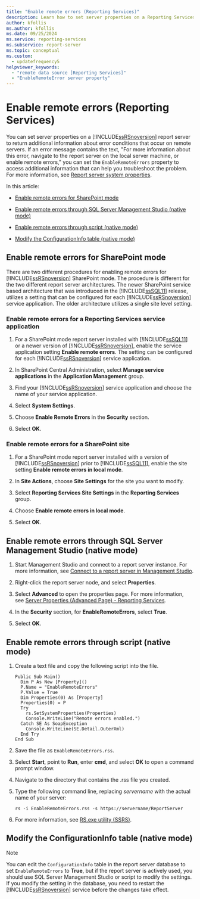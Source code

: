 ```yaml
---
title: "Enable remote errors (Reporting Services)"
description: Learn how to set server properties on a Reporting Services report server to return additional information about error conditions that occur on remote servers.
author: kfollis
ms.author: kfollis
ms.date: 09/25/2024
ms.service: reporting-services
ms.subservice: report-server
ms.topic: conceptual
ms.custom:
  - updatefrequency5
helpviewer_keywords:
  - "remote data source [Reporting Services]"
  - "EnableRemoteError server property"
---
```

# Enable remote errors (Reporting Services)
  You can set server properties on a [!INCLUDE[ssRSnoversion](../../includes/ssrsnoversion-md.md)] report server to return additional information about error conditions that occur on remote servers. If an error message contains the text, "For more information about this error, navigate to the report server on the local server machine, or enable remote errors," you can set the `EnableRemoteErrors` property to access additional information that can help you troubleshoot the problem. For more information, see [Report server system properties](../../reporting-services/report-server-web-service/net-framework/reporting-services-properties-report-server-system-properties.md).  
  
 In this article:  
  
-   [Enable remote errors for SharePoint mode](#bkmk_sharepoint)  
  
-   [Enable remote errors through SQL Server Management Studio (native mode)](#bkmk_mgtStudio)  
  
-   [Enable remote errors through script (native mode)](#bkmk_script)  
  
-   [Modify the ConfigurationInfo table (native mode)](#bkmk_ConfigurationInfo)  
  
##  <a name="bkmk_sharepoint"></a> Enable remote errors for SharePoint mode  
 There are two different procedures for enabling remote errors for [!INCLUDE[ssRSnoversion](../../includes/ssrsnoversion-md.md)] SharePoint mode. The procedure is different for the two different report server architectures. The newer SharePoint service based architecture that was introduced in the [!INCLUDE[ssSQL11](../../includes/sssql11-md.md)] release, utilizes a setting that can be configured for each [!INCLUDE[ssRSnoversion](../../includes/ssrsnoversion-md.md)] service application. The older architecture utilizes a single site level setting.  
  
### Enable remote errors for a Reporting Services service application  
  
1.  For a SharePoint mode report server installed with [!INCLUDE[ssSQL11](../../includes/sssql11-md.md)] or a newer version of [!INCLUDE[ssRSnoversion](../../includes/ssrsnoversion-md.md)], enable the service application setting **Enable remote errors**. The setting can be configured for each [!INCLUDE[ssRSnoversion](../../includes/ssrsnoversion-md.md)] service application.  
  
1.  In SharePoint Central Administration, select **Manage service applications** in the **Application Management** group.  
  
1.  Find your [!INCLUDE[ssRSnoversion](../../includes/ssrsnoversion-md.md)] service application and choose the name of your service application.  
  
1.  Select **System Settings**.  
  
1.  Choose **Enable Remote Errors** in the **Security** section.  
  
1.  Select **OK**.  
  
### Enable remote errors for a SharePoint site  
  
1.  For a SharePoint mode report server installed with a version of [!INCLUDE[ssRSnoversion](../../includes/ssrsnoversion-md.md)] prior to [!INCLUDE[ssSQL11](../../includes/sssql11-md.md)], enable the site setting **Enable remote errors in local mode**.  
  
1.  In **Site Actions**, choose **Site Settings** for the site you want to modify.  
  
1.  Select **Reporting Services Site Settings** in the **Reporting Services** group.  
  
1.  Choose **Enable remote errors in local mode**.  
  
1.  Select **OK**.  
  
##  <a name="bkmk_mgtStudio"></a> Enable remote errors through SQL Server Management Studio (native mode)  
  
1.  Start Management Studio and connect to a report server instance. For more information, see [Connect to a report server in Management Studio](../../reporting-services/tools/connect-to-a-report-server-in-management-studio.md).  
  
1.  Right-click the report server node, and select **Properties**.  
  
1.  Select **Advanced** to open the properties page. For more information, see [Server Properties &#40;Advanced Page&#41; - Reporting Services](../../reporting-services/tools/server-properties-advanced-page-reporting-services.md).  
  
1.  In the **Security** section, for **EnableRemoteErrors**, select **True**.  
  
1.  Select **OK**.
  
##  <a name="bkmk_script"></a> Enable remote errors through script (native mode)  
  
1.  Create a text file and copy the following script into the file.  
  
    ```  
    Public Sub Main()  
      Dim P As New [Property]()  
      P.Name = "EnableRemoteErrors"  
      P.Value = True  
      Dim Properties(0) As [Property]  
      Properties(0) = P  
      Try  
        rs.SetSystemProperties(Properties)  
        Console.WriteLine("Remote errors enabled.")  
      Catch SE As SoapException  
        Console.WriteLine(SE.Detail.OuterXml)  
      End Try  
    End Sub  
    ```  
  
1.  Save the file as `EnableRemoteErrors.rss`.  
  
1.  Select **Start**, point to **Run**, enter **cmd**, and select **OK** to open a command prompt window.  
  
1.  Navigate to the directory that contains the .rss file you created.  
  
1.  Type the following command line, replacing *servername* with the actual name of your server:  
  
    ```  
    rs -i EnableRemoteErrors.rss -s https://servername/ReportServer  
    ```  
  
1.  For more information, see [RS.exe utility &#40;SSRS&#41;](../../reporting-services/tools/rs-exe-utility-ssrs.md).  
  
##  <a name="bkmk_ConfigurationInfo"></a> Modify the ConfigurationInfo table (native mode)  
  
> [!NOTE]  
>  You can edit the `ConfigurationInfo` table in the report server database to set `EnableRemoteErrors` to **True**, but if the report server is actively used, you should use SQL Server Management Studio or script to modify the settings. If you modify the setting in the database, you need to restart the [!INCLUDE[ssRSnoversion](../../includes/ssrsnoversion-md.md)] service before the changes take effect.  
  
  
